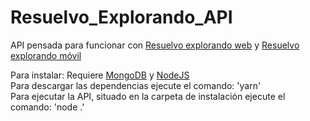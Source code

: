 # Resuelvo_Explorando_API
API pensada para funcionar con [Resuelvo explorando web](https://github.com/cientopolis/MOLE-Authoring-Tool) y [Resuelvo explorando móvil](https://github.com/cientopolis/MOLE-mobile-app)


Para instalar: Requiere [MongoDB](https://docs.mongodb.com/manual/installation/) y [NodeJS](https://nodejs.org/en/) <br/>
Para descargar las dependencias ejecute el comando: 'yarn' <br/>
Para ejecutar la API, situado en la carpeta de instalación ejecute el comando: 'node .'

